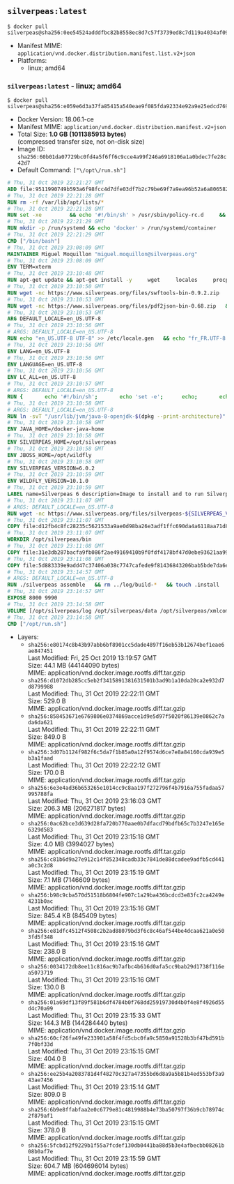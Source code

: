 ## `silverpeas:latest`

```console
$ docker pull silverpeas@sha256:0ee54524adddfbc82b8558ec8d7c57f3739ed8c7d119a4034af09ac6210b3445
```

-	Manifest MIME: `application/vnd.docker.distribution.manifest.list.v2+json`
-	Platforms:
	-	linux; amd64

### `silverpeas:latest` - linux; amd64

```console
$ docker pull silverpeas@sha256:e059e6d3a37fa85415a540eae9f085fda92334e92a9e25edcd7696e99d358d22
```

-	Docker Version: 18.06.1-ce
-	Manifest MIME: `application/vnd.docker.distribution.manifest.v2+json`
-	Total Size: **1.0 GB (1011385913 bytes)**  
	(compressed transfer size, not on-disk size)
-	Image ID: `sha256:60b01da07729bc0fd4a5f6ff6c9cce4a99f246a6918106a1a0bdec7fe28c42d7`
-	Default Command: `["\/opt\/run.sh"]`

```dockerfile
# Thu, 31 Oct 2019 22:21:27 GMT
ADD file:9511990749b593a6f98fcc4d7dfe03df7b2c79be69f7a9ea96b52a6a8065829d in / 
# Thu, 31 Oct 2019 22:21:28 GMT
RUN rm -rf /var/lib/apt/lists/*
# Thu, 31 Oct 2019 22:21:28 GMT
RUN set -xe 		&& echo '#!/bin/sh' > /usr/sbin/policy-rc.d 	&& echo 'exit 101' >> /usr/sbin/policy-rc.d 	&& chmod +x /usr/sbin/policy-rc.d 		&& dpkg-divert --local --rename --add /sbin/initctl 	&& cp -a /usr/sbin/policy-rc.d /sbin/initctl 	&& sed -i 's/^exit.*/exit 0/' /sbin/initctl 		&& echo 'force-unsafe-io' > /etc/dpkg/dpkg.cfg.d/docker-apt-speedup 		&& echo 'DPkg::Post-Invoke { "rm -f /var/cache/apt/archives/*.deb /var/cache/apt/archives/partial/*.deb /var/cache/apt/*.bin || true"; };' > /etc/apt/apt.conf.d/docker-clean 	&& echo 'APT::Update::Post-Invoke { "rm -f /var/cache/apt/archives/*.deb /var/cache/apt/archives/partial/*.deb /var/cache/apt/*.bin || true"; };' >> /etc/apt/apt.conf.d/docker-clean 	&& echo 'Dir::Cache::pkgcache ""; Dir::Cache::srcpkgcache "";' >> /etc/apt/apt.conf.d/docker-clean 		&& echo 'Acquire::Languages "none";' > /etc/apt/apt.conf.d/docker-no-languages 		&& echo 'Acquire::GzipIndexes "true"; Acquire::CompressionTypes::Order:: "gz";' > /etc/apt/apt.conf.d/docker-gzip-indexes 		&& echo 'Apt::AutoRemove::SuggestsImportant "false";' > /etc/apt/apt.conf.d/docker-autoremove-suggests
# Thu, 31 Oct 2019 22:21:29 GMT
RUN mkdir -p /run/systemd && echo 'docker' > /run/systemd/container
# Thu, 31 Oct 2019 22:21:29 GMT
CMD ["/bin/bash"]
# Thu, 31 Oct 2019 23:08:09 GMT
MAINTAINER Miguel Moquillon "miguel.moquillon@silverpeas.org"
# Thu, 31 Oct 2019 23:08:09 GMT
ENV TERM=xterm
# Thu, 31 Oct 2019 23:10:48 GMT
RUN apt-get update && apt-get install -y     wget     locales     procps     net-tools     zip     unzip     openjdk-8-jdk     ffmpeg     imagemagick     ghostscript     ure     gpgv   && rm -rf /var/lib/apt/lists/*   && update-ca-certificates -f
# Thu, 31 Oct 2019 23:10:50 GMT
RUN wget -nc https://www.silverpeas.org/files/swftools-bin-0.9.2.zip   && echo 'd40bd091c84bde2872f2733a3c767b3a686c8e8477a3af3a96ef347cf05c5e43 *swftools-bin-0.9.2.zip' | sha256sum -   && unzip swftools-bin-0.9.2.zip -d /   && rm swftools-bin-0.9.2.zip
# Thu, 31 Oct 2019 23:10:53 GMT
RUN wget -nc https://www.silverpeas.org/files/pdf2json-bin-0.68.zip   && echo 'eec849cdd75224f9d44c0999ed1fbe8764a773d8ab0cf7fff4bf922ab81c9f84 *pdf2json-bin-0.68.zip' | sha256sum -   && unzip pdf2json-bin-0.68.zip -d /   && rm pdf2json-bin-0.68.zip
# Thu, 31 Oct 2019 23:10:53 GMT
ARG DEFAULT_LOCALE=en_US.UTF-8
# Thu, 31 Oct 2019 23:10:56 GMT
# ARGS: DEFAULT_LOCALE=en_US.UTF-8
RUN echo "en_US.UTF-8 UTF-8" >> /etc/locale.gen   && echo "fr_FR.UTF-8 UTF-8" >> /etc/locale.gen   && echo "de_DE.UTF-8 UTF-8" >> /etc/locale.gen   && locale-gen   && update-locale LANG=${DEFAULT_LOCALE} LANGUAGE=${DEFAULT_LOCALE} LC_ALL=${DEFAULT_LOCALE}
# Thu, 31 Oct 2019 23:10:56 GMT
ENV LANG=en_US.UTF-8
# Thu, 31 Oct 2019 23:10:56 GMT
ENV LANGUAGE=en_US.UTF-8
# Thu, 31 Oct 2019 23:10:56 GMT
ENV LC_ALL=en_US.UTF-8
# Thu, 31 Oct 2019 23:10:57 GMT
# ARGS: DEFAULT_LOCALE=en_US.UTF-8
RUN { 		echo '#!/bin/sh'; 		echo 'set -e'; 		echo; 		echo 'dirname "$(dirname "$(readlink -f "$(which javac || which java)")")"'; 	} > /usr/local/bin/docker-java-home 	&& chmod +x /usr/local/bin/docker-java-home
# Thu, 31 Oct 2019 23:10:58 GMT
# ARGS: DEFAULT_LOCALE=en_US.UTF-8
RUN ln -svT "/usr/lib/jvm/java-8-openjdk-$(dpkg --print-architecture)" /docker-java-home
# Thu, 31 Oct 2019 23:10:58 GMT
ENV JAVA_HOME=/docker-java-home
# Thu, 31 Oct 2019 23:10:58 GMT
ENV SILVERPEAS_HOME=/opt/silverpeas
# Thu, 31 Oct 2019 23:10:58 GMT
ENV JBOSS_HOME=/opt/wildfly
# Thu, 31 Oct 2019 23:10:58 GMT
ENV SILVERPEAS_VERSION=6.0.2
# Thu, 31 Oct 2019 23:10:59 GMT
ENV WILDFLY_VERSION=10.1.0
# Thu, 31 Oct 2019 23:10:59 GMT
LABEL name=Silverpeas 6 description=Image to install and to run Silverpeas 6 vendor=Silverpeas version=6.0.2 build=1
# Thu, 31 Oct 2019 23:11:07 GMT
# ARGS: DEFAULT_LOCALE=en_US.UTF-8
RUN wget -nc https://www.silverpeas.org/files/silverpeas-${SILVERPEAS_VERSION}-wildfly${WILDFLY_VERSION%.?.?}.zip   && wget -nc https://www.silverpeas.org/files/silverpeas-${SILVERPEAS_VERSION}-wildfly${WILDFLY_VERSION%.?.?}.zip.asc   && gpg --keyserver ha.pool.sks-keyservers.net --recv-keys 3F4657EF9C591F2FEA458FEBC19391EB3DF442B6   && gpg --batch --verify silverpeas-${SILVERPEAS_VERSION}-wildfly${WILDFLY_VERSION%.?.?}.zip.asc silverpeas-${SILVERPEAS_VERSION}-wildfly${WILDFLY_VERSION%.?.?}.zip   && wget -nc http://download.jboss.org/wildfly/${WILDFLY_VERSION}.Final/wildfly-${WILDFLY_VERSION}.Final.zip   && unzip silverpeas-${SILVERPEAS_VERSION}-wildfly${WILDFLY_VERSION%.?.?}.zip -d /opt   && unzip wildfly-${WILDFLY_VERSION}.Final.zip -d /opt   && mv /opt/silverpeas-${SILVERPEAS_VERSION}-wildfly${WILDFLY_VERSION%.?.?} /opt/silverpeas   && mv /opt/wildfly-${WILDFLY_VERSION}.Final /opt/wildfly   && rm *.zip   && mkdir -p /root/.m2
# Thu, 31 Oct 2019 23:11:07 GMT
COPY file:d12fb4c8fc28235c5621533a9ae0d98ba26e3adf1ffc690da4a6118aa71d8190 in /root/.m2/ 
# Thu, 31 Oct 2019 23:11:07 GMT
WORKDIR /opt/silverpeas/bin
# Thu, 31 Oct 2019 23:11:08 GMT
COPY file:31e3db287bacfa9fb086f2ae49169410b9f0fdf4178bf47d0ebe93621aa996e4 in /opt/ 
# Thu, 31 Oct 2019 23:11:08 GMT
COPY file:5d883339e9add47c37406a038c7747cafede9f81436843206bab5bde7da6e2f6 in /opt/silverpeas/configuration/silverpeas/ 
# Thu, 31 Oct 2019 23:14:57 GMT
# ARGS: DEFAULT_LOCALE=en_US.UTF-8
RUN ./silverpeas assemble   && rm ../log/build-*   && touch .install
# Thu, 31 Oct 2019 23:14:57 GMT
EXPOSE 8000 9990
# Thu, 31 Oct 2019 23:14:58 GMT
VOLUME [/opt/silverpeas/log /opt/silverpeas/data /opt/silverpeas/xmlcomponents/workflows]
# Thu, 31 Oct 2019 23:14:58 GMT
CMD ["/opt/run.sh"]
```

-	Layers:
	-	`sha256:e80174c8b43b97abb6bf8901cc5dade4897f16eb53b12674bef1eae6ae847451`  
		Last Modified: Fri, 25 Oct 2019 13:19:57 GMT  
		Size: 44.1 MB (44144090 bytes)  
		MIME: application/vnd.docker.image.rootfs.diff.tar.gzip
	-	`sha256:d1072db285cc5eb2f3415891381631501b3ad9b1a10da20ca2e932d7d8799988`  
		Last Modified: Thu, 31 Oct 2019 22:22:11 GMT  
		Size: 529.0 B  
		MIME: application/vnd.docker.image.rootfs.diff.tar.gzip
	-	`sha256:858453671e6769806e0374869acce1d9e5d97f5020f86139e0862c7ada6da621`  
		Last Modified: Thu, 31 Oct 2019 22:22:11 GMT  
		Size: 849.0 B  
		MIME: application/vnd.docker.image.rootfs.diff.tar.gzip
	-	`sha256:3d07b1124f982f6c5da7f1b85a0a12f9574d6ce7e8a84160cda939e5b3a1faad`  
		Last Modified: Thu, 31 Oct 2019 22:22:12 GMT  
		Size: 170.0 B  
		MIME: application/vnd.docker.image.rootfs.diff.tar.gzip
	-	`sha256:6e3e4ad36b653265e1014cc9c8aa197f272796f4b7916a755fadaa57995788fa`  
		Last Modified: Thu, 31 Oct 2019 23:16:03 GMT  
		Size: 206.3 MB (206271817 bytes)  
		MIME: application/vnd.docker.image.rootfs.diff.tar.gzip
	-	`sha256:0ac62bce3d639d28fa720b770aae0b7dfacd79bdfb65c7b3247e165e6329d583`  
		Last Modified: Thu, 31 Oct 2019 23:15:18 GMT  
		Size: 4.0 MB (3994027 bytes)  
		MIME: application/vnd.docker.image.rootfs.diff.tar.gzip
	-	`sha256:c81b6d9a27e912c14f852348cadb33c7841de88dcadee9adfb5cd441a0c3c2d8`  
		Last Modified: Thu, 31 Oct 2019 23:15:19 GMT  
		Size: 7.1 MB (7146609 bytes)  
		MIME: application/vnd.docker.image.rootfs.diff.tar.gzip
	-	`sha256:b98c9cba570d51518b6804fe907c1a29ba436bcdcd3e83fc2ca4249e4231b0ac`  
		Last Modified: Thu, 31 Oct 2019 23:15:16 GMT  
		Size: 845.4 KB (845409 bytes)  
		MIME: application/vnd.docker.image.rootfs.diff.tar.gzip
	-	`sha256:e81dfc4512f4508c2b2ad88079bd3f6c8c46af544be4dcaa621a0e503fd5f348`  
		Last Modified: Thu, 31 Oct 2019 23:15:16 GMT  
		Size: 238.0 B  
		MIME: application/vnd.docker.image.rootfs.diff.tar.gzip
	-	`sha256:0034172db8ee11c816ac9b7afbc4b616d0afa5cc9bab29d1738f116ea5073719`  
		Last Modified: Thu, 31 Oct 2019 23:15:16 GMT  
		Size: 130.0 B  
		MIME: application/vnd.docker.image.rootfs.diff.tar.gzip
	-	`sha256:01a69df13f89f581b6df4784b0f768dd25919730d4b0f4e8f4926d55d4c70a99`  
		Last Modified: Thu, 31 Oct 2019 23:15:33 GMT  
		Size: 144.3 MB (144284440 bytes)  
		MIME: application/vnd.docker.image.rootfs.diff.tar.gzip
	-	`sha256:60cf26fa49fe233901a58f4fd5cbc0fa9c5850a91528b3bf47bd591b7f0bf33d`  
		Last Modified: Thu, 31 Oct 2019 23:15:15 GMT  
		Size: 404.0 B  
		MIME: application/vnd.docker.image.rootfs.diff.tar.gzip
	-	`sha256:ee25b4a2083781d4f48270c327a47355bd6d8a9a5b81b4ed553bf3a943ae7456`  
		Last Modified: Thu, 31 Oct 2019 23:15:14 GMT  
		Size: 809.0 B  
		MIME: application/vnd.docker.image.rootfs.diff.tar.gzip
	-	`sha256:6b9e8ffabfaa2e0c6779e81c4819988b4e73ba50797f36b9cb78974c2f879af1`  
		Last Modified: Thu, 31 Oct 2019 23:15:15 GMT  
		Size: 378.0 B  
		MIME: application/vnd.docker.image.rootfs.diff.tar.gzip
	-	`sha256:5fcbd12f9229b1f55a7fcdef130db0441ba88d5b3e4afbecbb08261b08b0af7e`  
		Last Modified: Thu, 31 Oct 2019 23:15:59 GMT  
		Size: 604.7 MB (604696014 bytes)  
		MIME: application/vnd.docker.image.rootfs.diff.tar.gzip
